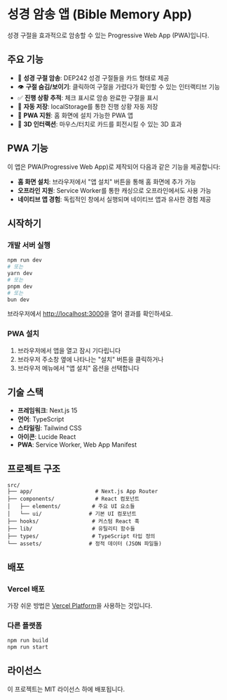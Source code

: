# 성경 암송 앱 (Bible Memory App)

성경 구절을 효과적으로 암송할 수 있는 Progressive Web App (PWA)입니다.

## 주요 기능

- 📖 **성경 구절 암송**: DEP242 성경 구절들을 카드 형태로 제공
- 👁️ **구절 숨김/보이기**: 클릭하여 구절을 가렸다가 확인할 수 있는 인터랙티브 기능
- ✅ **진행 상황 추적**: 체크 표시로 암송 완료한 구절을 표시
- 💾 **자동 저장**: localStorage를 통한 진행 상황 자동 저장
- 📱 **PWA 지원**: 홈 화면에 설치 가능한 PWA 앱
- 🎨 **3D 인터랙션**: 마우스/터치로 카드를 회전시킬 수 있는 3D 효과

## PWA 기능

이 앱은 PWA(Progressive Web App)로 제작되어 다음과 같은 기능을 제공합니다:

- **홈 화면 설치**: 브라우저에서 "앱 설치" 버튼을 통해 홈 화면에 추가 가능
- **오프라인 지원**: Service Worker를 통한 캐싱으로 오프라인에서도 사용 가능
- **네이티브 앱 경험**: 독립적인 창에서 실행되며 네이티브 앱과 유사한 경험 제공

## 시작하기

### 개발 서버 실행

```bash
npm run dev
# 또는
yarn dev
# 또는
pnpm dev
# 또는
bun dev
```

브라우저에서 [http://localhost:3000](http://localhost:3000)을 열어 결과를 확인하세요.

### PWA 설치

1. 브라우저에서 앱을 열고 잠시 기다립니다
2. 브라우저 주소창 옆에 나타나는 "설치" 버튼을 클릭하거나
3. 브라우저 메뉴에서 "앱 설치" 옵션을 선택합니다

## 기술 스택

- **프레임워크**: Next.js 15
- **언어**: TypeScript
- **스타일링**: Tailwind CSS
- **아이콘**: Lucide React
- **PWA**: Service Worker, Web App Manifest

## 프로젝트 구조

```
src/
├── app/                    # Next.js App Router
├── components/             # React 컴포넌트
│   ├── elements/          # 주요 UI 요소들
│   └── ui/               # 기본 UI 컴포넌트
├── hooks/                 # 커스텀 React 훅
├── lib/                   # 유틸리티 함수들
├── types/                 # TypeScript 타입 정의
└── assets/               # 정적 데이터 (JSON 파일들)
```

## 배포

### Vercel 배포

가장 쉬운 방법은 [Vercel Platform](https://vercel.com/new?utm_medium=default-template&filter=next.js&utm_source=create-next-app&utm_campaign=create-next-app-readme)을 사용하는 것입니다.

### 다른 플랫폼

```bash
npm run build
npm run start
```

## 라이선스

이 프로젝트는 MIT 라이선스 하에 배포됩니다.
